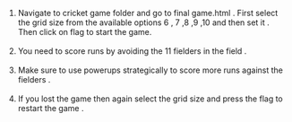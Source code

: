 1. Navigate to cricket game folder and go to final game.html . First select the grid size from the available options 6 , 7 ,8 ,9 ,10 and then set it . Then click on flag to start the game. <br /> <br />
2. You need to score runs by avoiding the 11 fielders in the field .  <br /> <br />
3. Make sure to use powerups strategically to score more runs against the fielders .  <br /> <br />
4. If you lost the game then again select the grid size and press the flag to restart the game .
